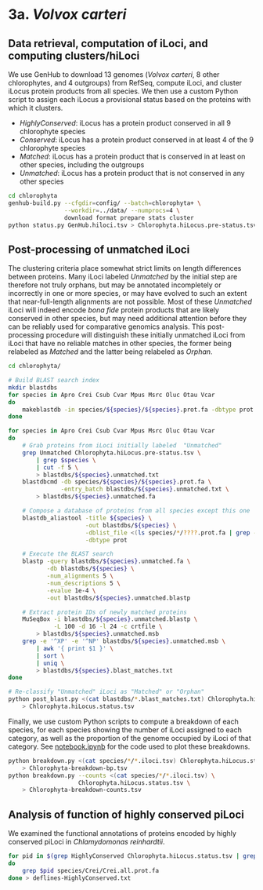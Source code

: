 # 3a. *Volvox carteri*

## Data retrieval, computation of iLoci, and computing clusters/hiLoci

We use GenHub to download 13 genomes (*Volvox carteri*, 8 other chlorophytes, and 4 outgroups) from RefSeq, compute iLoci, and cluster iLocus protein products from all species.
We then use a custom Python script to assign each iLocus a provisional status based on the proteins with which it clusters.
- *HighlyConserved*: iLocus has a protein product conserved in all 9 chlorophyte species
- *Conserved*: iLocus has a protein product conserved in at least 4 of the 9 chlorophyte species
- *Matched*: iLocus has a protein product that is conserved in at least on other species, including the outgroups
- *Unmatched*: iLocus has a protein product that is not conserved in any other species

```bash
cd chlorophyta
genhub-build.py --cfgdir=config/ --batch=chlorophyta+ \
                --workdir=../data/ --numprocs=4 \
                download format prepare stats cluster
python status.py GenHub.hiloci.tsv > Chlorophyta.hiLocus.pre-status.tsv
```

## Post-processing of unmatched iLoci

The clustering criteria place somewhat strict limits on length differences between proteins.
Many iLoci labeled *Unmatched* by the initial step are therefore not truly orphans, but may be annotated incompletely or incorrectly in one or more species, or may have evolved to such an extent that near-full-length alignments are not possible.
Most of these *Unmatched* iLoci will indeed encode *bona fide* protein products that are likely conserved in other species, but may need additional attention before they can be reliably used for comparative genomics analysis.
This post-processing procedure will distinguish these initially unmatched iLoci from iLoci that have no reliable matches in other species, the former being relabeled as *Matched* and the latter being relabeled as *Orphan*.

```bash
cd chlorophyta/

# Build BLAST search index
mkdir blastdbs
for species in Apro Crei Csub Cvar Mpus Msrc Oluc Otau Vcar 
do
    makeblastdb -in species/${species}/${species}.prot.fa -dbtype prot -parse_seqids
done

for species in Apro Crei Csub Cvar Mpus Msrc Oluc Otau Vcar
do
    # Grab proteins from iLoci initially labeled  "Unmatched"
    grep Unmatched Chlorophyta.hiLocus.pre-status.tsv \
        | grep $species \
        | cut -f 5 \
        > blastdbs/${species}.unmatched.txt
    blastdbcmd -db species/${species}/${species}.prot.fa \
               -entry_batch blastdbs/${species}.unmatched.txt \
        > blastdbs/${species}.unmatched.fa

    # Compose a database of proteins from all species except this one
    blastdb_aliastool -title ${species} \
                      -out blastdbs/${species} \
                      -dblist_file <(ls species/*/????.prot.fa | grep -v $species) \
                      -dbtype prot

    # Execute the BLAST search
    blastp -query blastdbs/${species}.unmatched.fa \
           -db blastdbs/${species} \
           -num_alignments 5 \
           -num_descriptions 5 \
           -evalue 1e-4 \
           -out blastdbs/${species}.unmatched.blastp

    # Extract protein IDs of newly matched proteins
    MuSeqBox -i blastdbs/${species}.unmatched.blastp \
             -L 100 -d 16 -l 24 -c crtfile \
        > blastdbs/${species}.unmatched.msb
    grep -e '^XP' -e '^NP' blastdbs/${species}.unmatched.msb \
        | awk '{ print $1 }' \
        | sort \
        | uniq \
        > blastdbs/${species}.blast_matches.txt
done

# Re-classify "Unmatched" iLoci as "Matched" or "Orphan"
python post_blast.py <(cat blastdbs/*.blast_matches.txt) Chlorophyta.hiLocus.pre-status.tsv \
    > Chlorophyta.hiLocus.status.tsv
```

Finally, we use custom Python scripts to compute a breakdown of each species, for each species showing the number of iLoci assigned to each category, as well as the proportion of the genome occupied by iLoci of that category.
See [notebook.ipynb](notebook.ipynb) for the code used to plot these breakdowns.

```bash
python breakdown.py <(cat species/*/*.iloci.tsv) Chlorophyta.hiLocus.status.tsv \
    > Chlorophyta-breakdown-bp.tsv
python breakdown.py --counts <(cat species/*/*.iloci.tsv) \
                    Chlorophyta.hiLocus.status.tsv \
    > Chlorophyta-breakdown-counts.tsv
```

## Analysis of function of highly conserved piLoci

We examined the functional annotations of proteins encoded by highly conserved piLoci in *Chlamydomonas reinhardtii*.

```bash
for pid in $(grep HighlyConserved Chlorophyta.hiLocus.status.tsv | grep Crei | cut -f 5)
do
    grep $pid species/Crei/Crei.all.prot.fa
done > deflines-HighlyConserved.txt
```